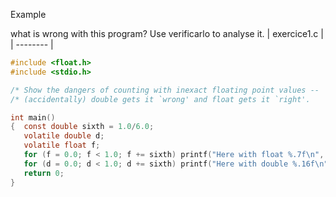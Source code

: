Example

what is wrong with this program? Use verificarlo to analyse it.
| exercice1.c |
| -------- |
```C
#include <float.h>
#include <stdio.h>

/* Show the dangers of counting with inexact floating point values --   */
/* (accidentally) double gets it `wrong' and float gets it `right'.     */

int main()
{  const double sixth = 1.0/6.0;
   volatile double d;
   volatile float f;
   for (f = 0.0; f < 1.0; f += sixth) printf("Here with float %.7f\n", f);
   for (d = 0.0; d < 1.0; d += sixth) printf("Here with double %.16f\n", d);
   return 0;
}
```